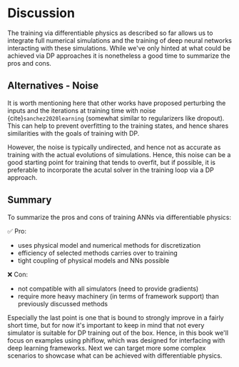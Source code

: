 Discussion
=======================

The training via differentiable physics as described so far allows us
to integrate full numerical simulations and the training of deep neural networks
interacting with these simulations. While we've only hinted at what could be
achieved via DP approaches it is nonetheless a good time to summarize the pros and cons.


## Alternatives - Noise

It is worth mentioning here that other works have proposed perturbing the inputs and 
the iterations at training time with noise {cite}`sanchez2020learning` (somewhat similar to
regularizers like dropout). 
This can help to prevent overfitting to the training states, and hence shares similarities
with the goals of training with DP. 

However, the noise is typically undirected, and hence not as accurate as training with 
the actual evolutions of simulations. Hence, this noise can be a good starting point 
for training that tends to overfit, but if possible, it is preferable to incorporate the
acutal solver in the training loop via a DP approach.


## Summary

To summarize the pros and cons of training ANNs via differentiable physics:

✅ Pro: 
- uses physical model and numerical methods for discretization
- efficiency of selected methods carries over to training
- tight coupling of physical models and NNs possible

❌ Con: 
- not compatible with all simulators (need to provide gradients)
- require more heavy machinery (in terms of framework support) than previously discussed methods

Especially the last point is one that is bound to strongly improve in a fairly short time, but for now it's important to keep in mind that not every simulator is suitable for DP training out of the box. Hence, in this book we'll focus on examples using phiflow, which was designed for interfacing with deep learning frameworks. 
Next we can target more some complex scenarios to showcase what can be achieved with differentiable physics.

